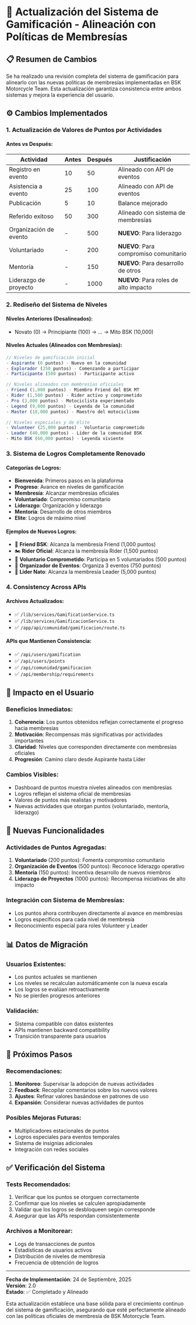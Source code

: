 # 🎯 Actualización del Sistema de Gamificación - Alineación con Políticas de Membresías

## 📋 Resumen de Cambios

Se ha realizado una revisión completa del sistema de gamificación para alinearlo con las nuevas políticas de membresías implementadas en BSK Motorcycle Team. Esta actualización garantiza consistencia entre ambos sistemas y mejora la experiencia del usuario.

## ⚙️ Cambios Implementados

### 1. **Actualización de Valores de Puntos por Actividades**

#### Antes vs Después:
| Actividad | Antes | Después | Justificación |
|-----------|-------|---------|---------------|
| Registro en evento | 10 | 50 | Alineado con API de eventos |
| Asistencia a evento | 25 | 100 | Alineado con API de eventos |
| Publicación | 5 | 10 | Balance mejorado |
| Referido exitoso | 50 | 300 | Alineado con sistema de membresías |
| Organización de evento | - | 500 | **NUEVO**: Para liderazgo |
| Voluntariado | - | 200 | **NUEVO**: Para compromiso comunitario |
| Mentoría | - | 150 | **NUEVO**: Para desarrollo de otros |
| Liderazgo de proyecto | - | 1000 | **NUEVO**: Para roles de alto impacto |

### 2. **Rediseño del Sistema de Niveles**

#### Niveles Anteriores (Desalineados):
- Novato (0) → Principiante (100) → ... → Mito BSK (10,000)

#### Niveles Actuales (Alineados con Membresías):
```typescript
// Niveles de gamificación inicial
- Aspirante (0 puntos) - Nuevo en la comunidad
- Explorador (250 puntos) - Comenzando a participar  
- Participante (500 puntos) - Participante activo

// Niveles alineados con membresías oficiales
- Friend (1,000 puntos) - Miembro Friend del BSK MT
- Rider (1,500 puntos) - Rider activo y comprometido
- Pro (3,000 puntos) - Motociclista experimentado
- Legend (9,000 puntos) - Leyenda de la comunidad
- Master (18,000 puntos) - Maestro del motociclismo

// Niveles especiales y de élite
- Volunteer (25,000 puntos) - Voluntario comprometido
- Leader (40,000 puntos) - Líder de la comunidad BSK
- Mito BSK (60,000 puntos) - Leyenda viviente
```

### 3. **Sistema de Logros Completamente Renovado**

#### Categorías de Logros:
- **Bienvenida**: Primeros pasos en la plataforma
- **Progreso**: Avance en niveles de gamificación
- **Membresía**: Alcanzar membresías oficiales
- **Voluntariado**: Compromiso comunitario
- **Liderazgo**: Organización y liderazgo
- **Mentoría**: Desarrollo de otros miembros
- **Elite**: Logros de máximo nivel

#### Ejemplos de Nuevos Logros:
- 🤝 **Friend BSK**: Alcanza la membresía Friend (1,000 puntos)
- 🏍️ **Rider Oficial**: Alcanza la membresía Rider (1,500 puntos)
- 🤲 **Voluntario Comprometido**: Participa en 5 voluntariados (500 puntos)
- 📅 **Organizador de Eventos**: Organiza 3 eventos (750 puntos)
- 💎 **Líder Nato**: Alcanza la membresía Leader (5,000 puntos)

### 4. **Consistency Across APIs**

#### Archivos Actualizados:
- ✅ `/lib/services/GamificationService.ts`
- ✅ `/lib/services/GamificacionService.ts`
- ✅ `/app/api/comunidad/gamificacion/route.ts`

#### APIs que Mantienen Consistencia:
- ✅ `/api/users/gamification`
- ✅ `/api/users/points`
- ✅ `/api/comunidad/gamificacion`
- ✅ `/api/membership/requirements`

## 🔄 Impacto en el Usuario

### Beneficios Inmediatos:
1. **Coherencia**: Los puntos obtenidos reflejan correctamente el progreso hacia membresías
2. **Motivación**: Recompensas más significativas por actividades importantes
3. **Claridad**: Niveles que corresponden directamente con membresías oficiales
4. **Progresión**: Camino claro desde Aspirante hasta Líder

### Cambios Visibles:
- Dashboard de puntos muestra niveles alineados con membresías
- Logros reflejan el sistema oficial de membresías
- Valores de puntos más realistas y motivadores
- Nuevas actividades que otorgan puntos (voluntariado, mentoría, liderazgo)

## 🚀 Nuevas Funcionalidades

### Actividades de Puntos Agregadas:
1. **Voluntariado** (200 puntos): Fomenta compromiso comunitario
2. **Organización de Eventos** (500 puntos): Reconoce liderazgo operativo
3. **Mentoría** (150 puntos): Incentiva desarrollo de nuevos miembros
4. **Liderazgo de Proyectos** (1000 puntos): Recompensa iniciativas de alto impacto

### Integración con Sistema de Membresías:
- Los puntos ahora contribuyen directamente al avance en membresías
- Logros específicos para cada nivel de membresía
- Reconocimiento especial para roles Volunteer y Leader

## 📊 Datos de Migración

### Usuarios Existentes:
- Los puntos actuales se mantienen
- Los niveles se recalculan automáticamente con la nueva escala
- Los logros se evalúan retroactivamente
- No se pierden progresos anteriores

### Validación:
- Sistema compatible con datos existentes
- APIs mantienen backward compatibility
- Transición transparente para usuarios

## 🎯 Próximos Pasos

### Recomendaciones:
1. **Monitoreo**: Supervisar la adopción de nuevas actividades
2. **Feedback**: Recopilar comentarios sobre los nuevos valores
3. **Ajustes**: Refinar valores basándose en patrones de uso
4. **Expansión**: Considerar nuevas actividades de puntos

### Posibles Mejoras Futuras:
- Multiplicadores estacionales de puntos
- Logros especiales para eventos temporales
- Sistema de insignias adicionales
- Integración con redes sociales

## ✅ Verificación del Sistema

### Tests Recomendados:
1. Verificar que los puntos se otorguen correctamente
2. Confirmar que los niveles se calculen apropiadamente  
3. Validar que los logros se desbloqueen según corresponde
4. Asegurar que las APIs respondan consistentemente

### Archivos a Monitorear:
- Logs de transacciones de puntos
- Estadísticas de usuarios activos
- Distribución de niveles de membresía
- Frecuencia de obtención de logros

---

**Fecha de Implementación**: 24 de Septiembre, 2025  
**Versión**: 2.0  
**Estado**: ✅ Completado y Alineado

Esta actualización establece una base sólida para el crecimiento continuo del sistema de gamificación, asegurando que esté perfectamente alineado con las políticas oficiales de membresía de BSK Motorcycle Team.